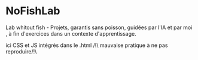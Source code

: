 # NoFishLab
Lab whitout fish - Projets, garantis sans poisson, guidées par l'IA et par moi , à fin d'exercices dans un contexte d'apprentissage.

ici CSS et JS intégrés dans le .html /!\ mauvaise pratique à ne pas reproduire/!\
